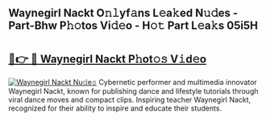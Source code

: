 ## Waynegirl Nackt O𝚗𝚕yf𝚊ns L𝚎a𝚔ed N𝚞𝚍es - Part-Bhw P𝚑𝚘tos Vi𝚍𝚎o - H𝚘𝚝 Part L𝚎a𝚔s 05i5H

# <h2><a href="http://kfe15j.oniu.top/?m=Waynegirl+Nackt">🔗👉 🔴 Waynegirl Nackt P𝚑ot𝚘𝚜 V𝚒d𝚎o</a></h2>

[![Waynegirl Nackt Nu𝚍e𝚜](https://i.imgur.com/0qMVB7G.gif)](http://kfe15j.oniu.top/?m=Waynegirl+Nackt)
Cybernetic performer and multimedia innovator Waynegirl Nackt, known for publishing dance and lifestyle tutorials through viral dance moves and compact clips. Inspiring teacher Waynegirl Nackt, recognized for their ability to inspire and educate their students.  
